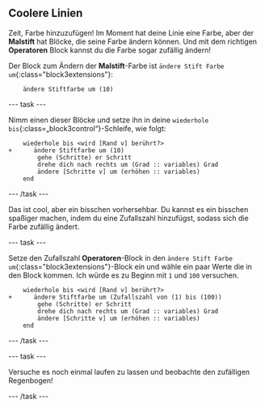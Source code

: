 ## Coolere Linien

Zeit, Farbe hinzuzufügen! Im Moment hat deine Linie eine Farbe, aber der **Malstift** hat Blöcke, die seine Farbe ändern können. Und mit dem richtigen **Operatoren** Block kannst du die Farbe sogar zufällig ändern!

Der Block zum Ändern der **Malstift**-Farbe ist `ändere Stift Farbe um`{:class="block3extensions"}:

```blocks3
    ändere Stiftfarbe um (10)
```

--- task ---

Nimm einen dieser Blöcke und setze ihn in deine `wiederhole bis`{:class=„block3control“}-Schleife, wie folgt:

```blocks3
    wiederhole bis <wird [Rand v] berührt?> 
+      ändere Stiftfarbe um (10)
        gehe (Schritte) er Schritt
        drehe dich nach rechts um (Grad :: variables) Grad
        ändere [Schritte v] um (erhöhen :: variables)
    end
```

--- /task ---

Das ist cool, aber ein bisschen vorhersehbar. Du kannst es ein bisschen spaßiger machen, indem du eine Zufallszahl hinzufügst, sodass sich die Farbe zufällig ändert.

--- task ---

Setze den Zufallszahl **Operatoren**-Block in den `ändere Stift Farbe um`{:class="block3extensions"}-Block ein und wähle ein paar Werte die in den Block kommen. Ich würde es zu Beginn mit `1` und `100` versuchen.

```blocks3
    wiederhole bis <wird [Rand v] berührt?> 
+      ändere Stiftfarbe um (Zufallszahl von (1) bis (100))
        gehe (Schritte) er Schritt
        drehe dich nach rechts um (Grad :: variables) Grad
        ändere [Schritte v] um (erhöhen :: variables)
    end
```

--- /task ---

--- task ---

Versuche es noch einmal laufen zu lassen und beobachte den zufälligen Regenbogen!

--- /task ---